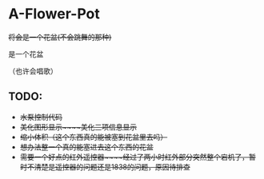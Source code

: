 # A-Flower-Pot
~~将会是一个花盆(不会跳舞的那种)~~

是一个花盆

（也许会唱歌）

## TODO:
- ~~水泵控制代码~~
- ~~美化图形显示~~~~美化三项信息显示~~
- ~~缩小体积（这个东西真的能被塞到花盆里去吗）~~
- ~~想办法整一个真的能塞进去这个东西的花盆~~
- ~~需要一个好点的红外遥控器~~~~经过了两小时红外部分突然整个宕机了，暂时不清楚是遥控器的问题还是1838的问题，原因待排查~~